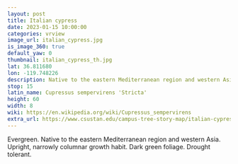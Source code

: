 ```yaml
---
layout: post
title: Italian cypress
date: 2023-01-15 10:00:00
categories: vrview
image_url: italian_cypress.jpg
is_image_360: true
default_yaw: 0
thumbnail: italian_cypress_th.jpg
lat: 36.811680
lon: -119.748226
description: Native to the eastern Mediterranean region and western Asia. Drought tolerant.
stop: 15
latin_name: Cupressus sempervirens 'Stricta'
height: 60
width: 8
wiki: https://en.wikipedia.org/wiki/Cupressus_sempervirens
extra_url: https://www.csustan.edu/campus-tree-story-map/italian-cypress-cupressus-sempervirens
---
```

Evergreen. Native to the eastern Mediterranean region and western Asia. Upright, narrowly columnar growth habit. Dark green foliage. Drought tolerant.